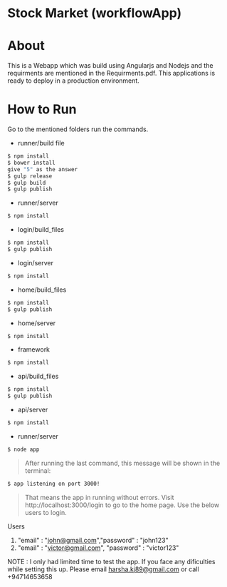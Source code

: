 # Stock Market (workflowApp)

# About
This is a Webapp which was build using Angularjs and Nodejs and the requirments are mentioned in the Requirments.pdf. This applications is ready to deploy in a production environment.

# How to Run

Go to the mentioned folders run the commands.
  - runner/build file
```sh
$ npm install
$ bower install
give "5" as the answer
$ gulp release
$ gulp build
$ gulp publish
```
 - runner/server
```sh
$ npm install
```
- login/build_files
```sh
$ npm install
$ gulp publish
```
 - login/server
```sh
$ npm install
```
 - home/build_files
```sh
$ npm install
$ gulp publish
```
 - home/server
```sh
$ npm install
```
 - framework
```sh
$ npm install
```
 - api/build_files
```sh
$ npm install
$ gulp publish
```
 - api/server
```sh
$ npm install
```
 - runner/server
```sh
$ node app
```	

> After running the last command, this message will be shown in the terminal: 
```sh
$ app listening on port 3000!
```
> That means the app in running without errors. Visit http://localhost:3000/login to go to the home page. Use the below users to login.

Users

1. "email" : "john@gmail.com","password" : "john123"
2. "email" : "victor@gmail.com", "password" : "victor123"


NOTE : I only had limited time to test the app. If you face any dificulties while setting this up. Please email harsha.kj89@gmail.com or call +94714653658
